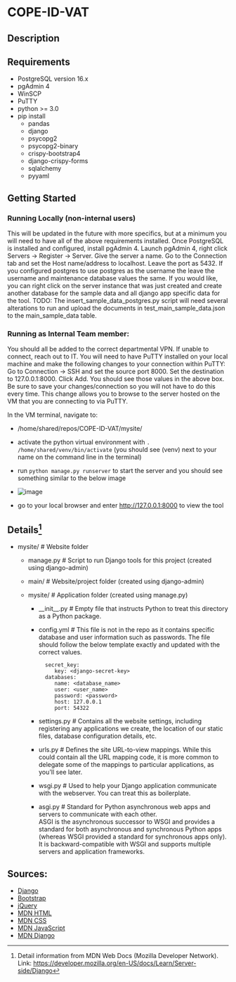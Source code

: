 # COPE-ID-VAT

## Description

## Requirements
* PostgreSQL version 16.x
* pgAdmin 4
* WinSCP
* PuTTY  
* python >= 3.0
* pip install
   * pandas
   * django
   * psycopg2
   * psycopg2-binary
   * crispy-bootstrap4
   * django-crispy-forms
   * sqlalchemy
   * pyyaml

## Getting Started
### Running Locally (non-internal users)
This will be updated in the future with more specifics, but at a minimum you will need to have all of the above requirements installed. Once PostgreSQL is installed and configured, install pgAdmin 4. Launch pgAdmin 4, right click Servers -> Register -> Server. Give the server a name. Go to the Connection tab and set the Host name/address to localhost. Leave the port as 5432. If you configured postgres to use postgres as the username the leave the username and maintenance database values the same. If you would like, you can right click on the server instance that was just created and create another database for the sample data and all django app specific data for the tool. TODO: The insert_sample_data_postgres.py script will need several alterations to run and upload the documents in test_main_sample_data.json to the main_sample_data table.

### Running as Internal Team member:
You should all be added to the correct departmental VPN. If unable to connect, reach out to IT. You will need to have PuTTY installed on your local machine and make the following changes to your connection within PuTTY: Go to Connection -> SSH and set the source port 8000. Set the destination to 127.0.0.1:8000. Click Add. You should see those values in the above box. Be sure to save your changes/connection so you will not have to do this every time. This change allows you to browse to the server hosted on the VM that you are connecting to via PuTTY.

In the VM terminal, navigate to:
- /home/shared/repos/COPE-ID-VAT/mysite/
- activate the python virtual environment with ```. /home/shared/venv/bin/activate``` (you should see (venv) next to your name on the command line in the terminal)
- run ```python manage.py runserver``` to start the server and you should see something similar to the below image

-   ![image](https://github.com/Visual-Analytics-Lab/COPE-ID-VAT/assets/46544893/a41cd3db-a71d-4176-9dec-d4cf803a9639)
- go to your local browser and enter http://127.0.0.1:8000 to view the tool


## Details[^note]

- mysite/ # Website folder  

   - manage.py     # Script to run Django tools for this project (created using django-admin)  

   - main/        # Website/project folder (created using django-admin)  

   - mysite/    # Application folder (created using manage.py)  

     - \_\_init\_\_.py  # Empty file that instructs Python to treat this directory as a Python package.
       
     - config.yml  # This file is not in the repo as it contains specific database and user information such as passwords.
                     The file should follow the below template exactly and updated with the correct values.
 
             secret_key:
                key: <django-secret-key>
             databases:
                name: <database_name>
                user: <user_name>
                password: <password>
                host: 127.0.0.1
                port: 54322
       
     - settings.py  # Contains all the website settings, including registering any applications we create,
                     the location of our static files, database configuration details, etc.  

     - urls.py      # Defines the site URL-to-view mappings. While this could contain all the URL mapping code,
                     it is more common to delegate some of the mappings to particular applications, as you'll see later.  

     - wsgi.py      # Used to help your Django application communicate with the webserver. You can treat this as boilerplate.  

     - asgi.py      # Standard for Python asynchronous web apps and servers to communicate with each other.  
                     ASGI is the asynchronous successor to WSGI and provides a standard for both asynchronous and synchronous
                     Python apps (whereas WSGI provided a standard for synchronous apps only). It is backward-compatible with 
                     WSGI and supports multiple servers and application frameworks.  
                     
                     
## Sources:
- [Django](https://www.djangoproject.com/)
- [Bootstrap](https://getbootstrap.com/)
- [jQuery](https://jquery.com/)
- [MDN HTML](https://developer.mozilla.org/en-US/docs/Web/HTML)
- [MDN CSS](https://developer.mozilla.org/en-US/docs/Web/CSS)
- [MDN JavaScript](https://developer.mozilla.org/en-US/docs/Web/JavaScript)
- [MDN Django](https://developer.mozilla.org/en-US/docs/Learn/Server-side/Django)
                     
                     
[^note]:
    Detail information from MDN Web Docs (Mozilla Developer Network).    
    Link: https://developer.mozilla.org/en-US/docs/Learn/Server-side/Django
